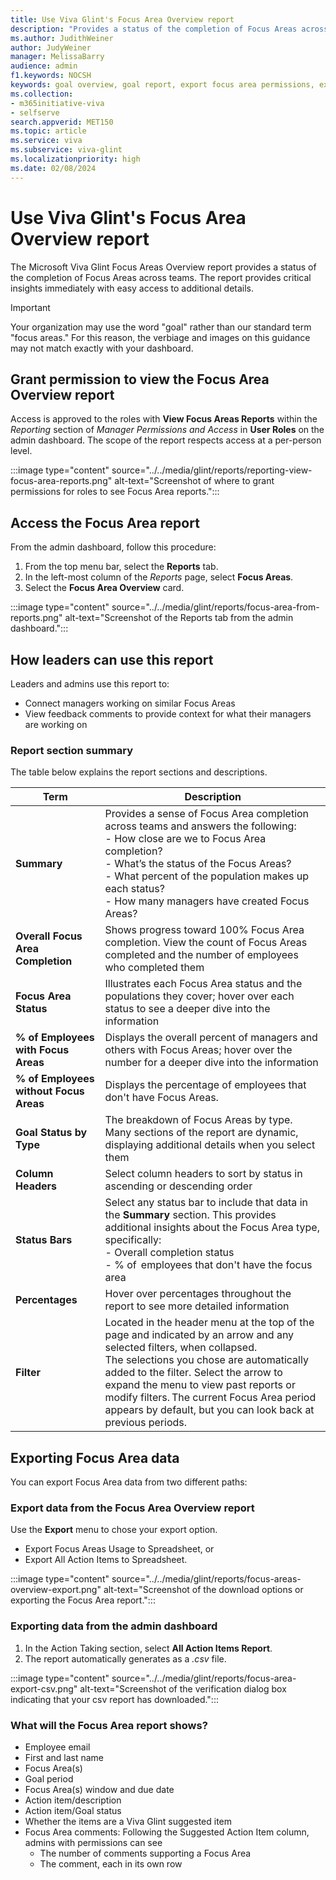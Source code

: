 ```yaml
---
title: Use Viva Glint's Focus Area Overview report
description: "Provides a status of the completion of Focus Areas across teams, at-a-glance critical insights, and access to additional details."
ms.author: JudithWeiner
author: JudyWeiner
manager: MelissaBarry
audience: admin
f1.keywords: NOCSH
keywords: goal overview, goal report, export focus area permissions, export focus areas, roles with focus area permissions
ms.collection:  
- m365initiative-viva
- selfserve 
search.appverid: MET150 
ms.topic: article
ms.service: viva
ms.subservice: viva-glint
ms.localizationpriority: high
ms.date: 02/08/2024
---
```


# Use Viva Glint's Focus Area Overview report

The Microsoft Viva Glint Focus Areas Overview report provides a status of the completion of Focus Areas across teams. The report provides critical insights immediately with easy access to additional details.  

>[!IMPORTANT]
>Your organization may use the word "goal" rather than our standard term "focus areas." For this reason, the verbiage and images on this guidance may not match exactly with your dashboard. 

## Grant permission to view the Focus Area Overview report 

Access is approved to the roles with **View Focus Areas Reports** within the *Reporting* section of *Manager Permissions and Access* in **User Roles** on the admin dashboard. The scope of the report respects access at a per-person level. 

:::image type="content" source="../../media/glint/reports/reporting-view-focus-area-reports.png" alt-text="Screenshot of where to grant permissions for roles to see Focus Area reports.":::

## Access the Focus Area report 

From the admin dashboard, follow this procedure: 

1. From the top menu bar, select the **Reports** tab. 
1. In the left-most column of the *Reports* page, select **Focus Areas**.  
1. Select the **Focus Area Overview** card.

:::image type="content" source="../../media/glint/reports/focus-area-from-reports.png" alt-text="Screenshot of the Reports tab from the admin dashboard.":::

## How leaders can use this report 

Leaders and admins use this report to: 

- Connect managers working on similar Focus Areas 
- View feedback comments to provide context for what their managers are working on 

### Report section summary 

The table below explains the report sections and descriptions.

| **Term** | **Description** | 
|---|---|
| **Summary** | Provides a sense of Focus Area completion across teams and answers the following: <br> - How close are we to Focus Area completion?<br>- What’s the status of the Focus Areas? <br>- What percent of the population makes up each status?<br>- How many managers have created Focus Areas?|
| **Overall Focus Area Completion** | Shows progress toward 100% Focus Area completion. View the count of Focus Areas completed and the number of employees who completed them |
| **Focus Area Status** | Illustrates each Focus Area status and the populations they cover; hover over each status to see a deeper dive into the information|
| **% of Employees with Focus Areas** | Displays the overall percent of managers and others with Focus Areas; hover over the number for a deeper dive into the information | 
| **% of Employees without Focus Areas** | Displays the percentage of employees that don't have Focus Areas. |
| **Goal Status by Type** | The breakdown of Focus Areas by type. Many sections of the report are dynamic, displaying additional details when you select them |
| **Column Headers** | Select column headers to sort by status in ascending or descending order |
| **Status Bars** | Select any status bar to include that data in the **Summary** section. This provides additional insights about the Focus Area type, specifically: <br>- Overall completion status <br>- % of  employees that don't have the focus area| 
| **Percentages** | Hover over percentages throughout the report to see more detailed information|
| **Filter** | Located in the header menu at the top of the page and indicated by an arrow and any selected filters, when collapsed. <br> The selections you chose are automatically added to the filter. Select the arrow to expand the menu to view past reports or modify filters. The current Focus Area period appears by default, but you can look back at previous periods.|

## Exporting Focus Area data  

You can export Focus Area data from two different paths: 

### Export data from the Focus Area Overview report 

Use the **Export** menu to chose your export option. 
- Export Focus Areas Usage to Spreadsheet, or
- Export All Action Items to Spreadsheet.

:::image type="content" source="../../media/glint/reports/focus-areas-overview-export.png" alt-text="Screenshot of the download options or exporting the Focus Area report.":::

### Exporting data from the admin dashboard 

1. In the Action Taking section, select **All Action Items Report**.
1. The report automatically generates as a *.csv* file.

:::image type="content" source="../../media/glint/reports/focus-area-export-csv.png" alt-text="Screenshot of the verification dialog box indicating that your csv report has downloaded.":::


### What will the Focus Area report shows? 

- Employee email 
- First and last name 
- Focus Area(s) 
- Goal period 
- Focus Area(s) window and due date 
- Action item/description 
- Action item/Goal status 
- Whether the items are a Viva Glint suggested item 
- Focus Area comments: Following the Suggested Action Item column, admins with permissions can see
   - The number of comments supporting a Focus Area
   - The comment, each in its own row 

